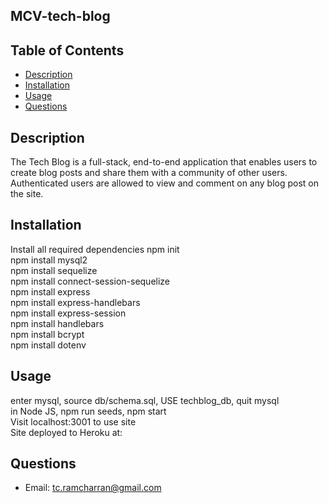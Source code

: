 ## MCV-tech-blog

  ## Table of Contents
  - [Description](#description)
  - [Installation](#install)
  - [Usage](#usage)
  - [Questions](#questions)

  <a id="description"></a>
  ## Description
  The Tech Blog is a full-stack, end-to-end application that enables users to create blog posts and share them with a community of other users. Authenticated users are allowed to view and comment on any blog post on the site.

  <a id="install"></a>
  ## Installation 
  Install all required dependencies
  npm init  <br />
  npm install mysql2  <br />
  npm install sequelize  <br />
  npm install connect-session-sequelize  <br />
  npm install express  <br />
  npm install express-handlebars  <br />
  npm install express-session  <br />
  npm install handlebars  <br />
  npm install bcrypt  <br />
  npm install dotenv  <br />

  <a id="usage"></a>
  ## Usage 
  enter mysql, source db/schema.sql, USE techblog_db, quit mysql  <br />
  in Node JS, npm run seeds, npm start  <br />
  Visit localhost:3001 to use site  <br />
  Site deployed to Heroku at:  <br />

  <a id="questions"></a>
  ## Questions 
   - Email: tc.ramcharran@gmail.com